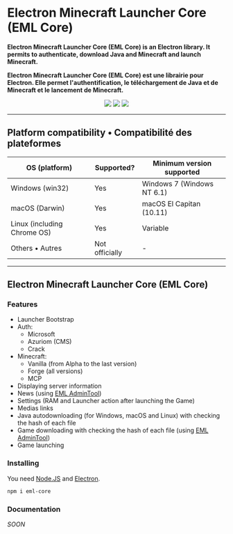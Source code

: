 # Electron Minecraft Launcher Core (EML Core)

**Electron Minecraft Launcher Core (EML Core) is an Electron library. It permits to authenticate, download Java and Minecraft and launch Minecraft.**

**Electron Minecraft Launcher Core (EML Core) est une librairie pour Electron. Elle permet l'authentification, le téléchargement de Java et de Minecraft et le lancement de Minecraft.**

[<p align="center"><img src="https://img.shields.io/badge/Discord-Electron_Minecraft_Launcher-5561e6?&style=for-the-badge">](https://discord.gg/YVB4k6HzAY)
[<img src="https://img.shields.io/badge/platforms-Windows%2C%20macOS%2C%20Linux-0077DA?style=for-the-badge&color=0077DA">](#platforms) 
[<img src="https://img.shields.io/badge/version-2.0.0--alpha.0-orangered?style=for-the-badge&color=orangered">](package.json)</p>

---

## <span id="platforms">Platform compatibility • Compatibilité des plateformes</span>

| OS (platform)               | Supported?     | Minimum version supported  |
|-----------------------------|----------------|----------------------------|
| Windows (win32)             | Yes            | Windows 7 (Windows NT 6.1) |
| macOS (Darwin)              | Yes            | macOS El Capitan (10.11)   |
| Linux (including Chrome OS) | Yes            | Variable                   |
| Others • Autres             | Not officially | -                          |

---

## Electron Minecraft Launcher Core (EML Core)

### Features

* Launcher Bootstrap
* Auth:
  - Microsoft
  - Azuriom (CMS)
  - Crack
* Minecraft:
  - Vanilla (from Alpha to the last version)
  - Forge (all versions)
  - MCP
* Displaying server information
* News (using [EML AdminTool](https://github.com/Electron-Minecraft-Launcher/EML-AdminTool-v2))
* Settings (RAM and Launcher action after launching the Game)
* Medias links
* Java autodownloading (for Windows, macOS and Linux) with checking the hash of each file
* Game downloading with checking the hash of each file (using [EML AdminTool](https://github.com/Electron-Minecraft-Launcher/EML-AdminTool-v2))
* Game launching

### Installing

You need [Node.JS](https://nodejs.org) and [Electron](https://electronjs.org).

```bash
npm i eml-core
```

### Documentation

_SOON_